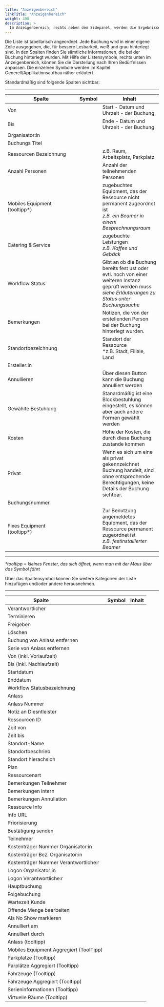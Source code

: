 ```yaml
---
title: "Anzeigenbereich"
linkTitle: "Anzeigenbereich"
weight: 400
description: >
  Im Anzeigenbereich, rechts neben dem Sidepanel, werden die Ergebnisse Ihrer Suche in Listenform ausgegeben. 
---
```


Die Liste ist tabellarisch angeordnet. Jede Buchung wird in einer eigene Zeile ausgegeben, die, für bessere Lesbarkeit, weiß und grau hinterlegt sind. In den Spalten finden Sie sämtliche Informationen, die bei der Buchung hinterlegt wurden.
Mit Hilfe der Listensymbole, rechts unten im Anzeigenbereich, können Sie die Darstellung nach Ihren Bedürfnissen anpassen. Die einzelnen Symbole werden im Kapitel Generell/Applikationsaufbau näher erläutert.

<!-- Bilder Anzeigenbereich -->

Standardmäßig sind folgende Spalten sichtbar:

---
|<div style="width:220px">Spalte</div>|Symbol|Inhalt|
|---|---|---|
|Von||Start - Datum und Uhrzeit - der Buchung|
|Bis||Ende - Datum und Uhrzeit - der Buchung|
|Organisator:in|||
|Buchungs Titel|||
|Ressourcen Bezeichnung||z.B. Raum, Arbeitsplatz, Parkplatz|
|Anzahl Personen||Anzahl der teilnehmenden Personen|
|Mobiles Equipment <br/> (tooltipp*)||zugebuchtes Equipment, das der Ressource nicht permanent zugeordnet ist </br> *z.B. ein Beamer in einem Besprechnungsraum* |
|Catering & Service||zugebuchte Leistungen </br> *z.B. Kaffee und Gebäck*|
|Workflow Status||Gibt an ob die Buchung bereits fest ust oder evtl. noch von einer weiteren Instanz geprüft werden muss </br> *siehe Erläuterungen zu Status unter Buchungssuche*|
|Bemerkungen||Notizen, die von der erstellenden Person bei der Buchung hinterlegt wurden.|
|Standortbezeichnung||Standort der Ressource </br> *z.B. Stadt, Filiale, Land|
|Ersteller:in|||
|Annullieren||Über diesen Button kann die Buchung annulliert werden|
|Gewählte Bestuhlung||Stanardmäßig ist eine Blockbestuhlung eingestellt, es können aber auch andere Formen gewählt werden|
|Kosten||Höhe der Kosten, die durch diese Buchung zustande kommen|
|Privat||Wenn es sich um eine als privat gekennzeichnet Buchung handelt, sind ohne entsprechende Berechtigungen, keine Details der Buchung sichtbar.|
|Buchungsnummer|||
|Fixes Equipment </br> (tooltipp*)||Zur Benutzung angemeldetes Equipment, das der Ressource permanent zugeordnet ist </br> *z.B. festinstallierter Beamer* |

---

_*tooltipp = kleines Fenster, das sich öffnet, wenn man mit der Maus über das Symbol fährt_

<!-- Symbole in Tabelle einfügen -->

Über das Spaltensymbol können Sie weitere Kategorien der Liste hinzufügen und/oder andere herausnehmen.

---
|<div style="width:220px">Spalte</div>|Symbol|Inhalt|
|---|---|---|
|Verantwortlicher|||
|Terminieren||
|Freigeben|||
|Löschen|||
|Buchung von Anlass entfernen|||
|Serie von Anlass entfernen|||
|Von (inkl. Vorlaufzeit)|||
|Bis (inkl. Nachlaufzeit)|||
|Startdatum|||
|Enddatum|||
|Workflow Statusbezeichnung|||
|Anlass|||
|Anlass Nummer|||
|Notiz an Diesntleister|||
|Ressourcen ID|||
|Zeit von|||
|Zeit bis|||
|Standort-Name|||
|Standortbeschrieb|||
|Standort hierachsich|||
|Plan|||
|Ressourcenart|||
|Bemerkungen Teilnehmer|||
|Bemerkungen intern|||
|Bemerkungen Annullation|||
|Ressource Info|||
|Info URL|||
|Priorisierung|||
|Bestätigung senden|||
|Teilnehmer|||
|Kostenträger Nummer Organisator:in|||
|Kostenträger Bez. Organisator:in|||
|Kostenträger Nummer Verantwortliche:r|||
|Logon Organisator:in|||
|Logon Verantwortliche:r|||
|Hauptbuchung|||
|Folgebuchung|||
|Wartezeit Kunde|||
|Offende Menge bearbeiten|||
|Als No Show markieren|||
|Annulliert am|||
|Annulliert durch|||
|Anlass (tooltipp)|||
|Mobiles Equipment Aggregiert (ToolTipp)|||
|Parkplätze (Tooltipp)|||
|Parplätze Aggregiert (Tooltipp)|||
|Fahrzeuge (Tooltipp)|||
|Fahrzeuge Aggregiert (Tooltipp)|||
|Serieninformationen (Tooltipp)|||
|Virtuelle Räume (Tooltipp)|||
